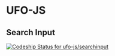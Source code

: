 UFO-JS
=====
Search Input
--------
[ ![Codeship Status for ufo-js/searchinput](https://www.codeship.io/projects/2cd0ba80-1a36-0132-42f9-66434e25f59b/status)](https://www.codeship.io/projects/34567)

